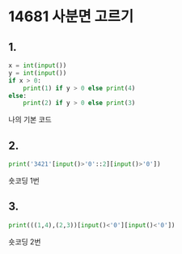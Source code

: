 # 14681 사분면 고르기



## 1.

```python
x = int(input())
y = int(input())
if x > 0:
    print(1) if y > 0 else print(4)
else:
    print(2) if y > 0 else print(3)
```

나의 기본 코드



## 2.

```python
print('3421'[input()>'0'::2][input()>'0'])
```

숏코딩 1번



## 3.

```python
print(((1,4),(2,3))[input()<'0'][input()<'0'])
```

숏코딩 2번
